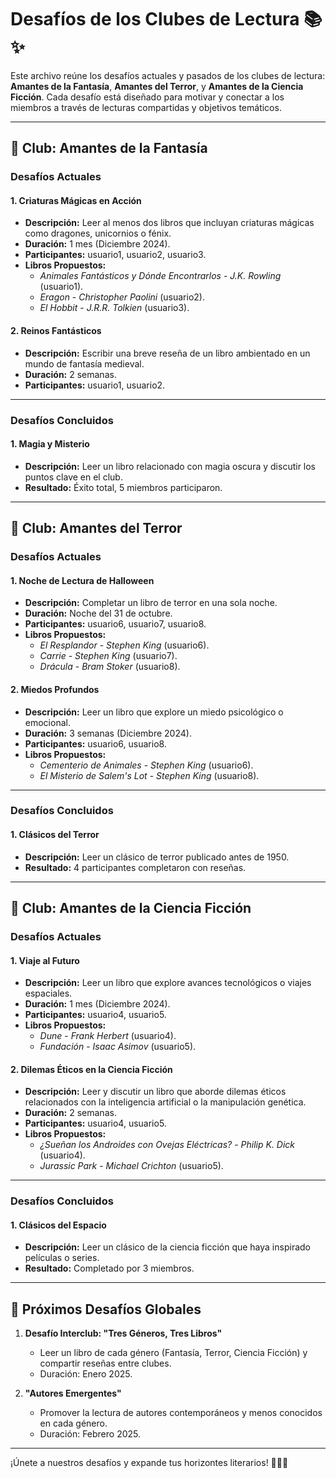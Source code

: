 # Desafíos de los Clubes de Lectura 📚✨

Este archivo reúne los desafíos actuales y pasados de los clubes de lectura: **Amantes de la Fantasía**, **Amantes del Terror**, y **Amantes de la Ciencia Ficción**. Cada desafío está diseñado para motivar y conectar a los miembros a través de lecturas compartidas y objetivos temáticos.

---

## 🌟 **Club: Amantes de la Fantasía**

### Desafíos Actuales
#### 1. **Criaturas Mágicas en Acción**
- **Descripción:** Leer al menos dos libros que incluyan criaturas mágicas como dragones, unicornios o fénix.
- **Duración:** 1 mes (Diciembre 2024).
- **Participantes:** usuario1, usuario2, usuario3.
- **Libros Propuestos:**
  - *Animales Fantásticos y Dónde Encontrarlos* - *J.K. Rowling* (usuario1).
  - *Eragon* - *Christopher Paolini* (usuario2).
  - *El Hobbit* - *J.R.R. Tolkien* (usuario3).

#### 2. **Reinos Fantásticos**
- **Descripción:** Escribir una breve reseña de un libro ambientado en un mundo de fantasía medieval.
- **Duración:** 2 semanas.
- **Participantes:** usuario1, usuario2.

---

### Desafíos Concluidos
#### 1. **Magia y Misterio**
- **Descripción:** Leer un libro relacionado con magia oscura y discutir los puntos clave en el club.
- **Resultado:** Éxito total, 5 miembros participaron.

---

## 👻 **Club: Amantes del Terror**

### Desafíos Actuales
#### 1. **Noche de Lectura de Halloween**
- **Descripción:** Completar un libro de terror en una sola noche.
- **Duración:** Noche del 31 de octubre.
- **Participantes:** usuario6, usuario7, usuario8.
- **Libros Propuestos:**
  - *El Resplandor* - *Stephen King* (usuario6).
  - *Carrie* - *Stephen King* (usuario7).
  - *Drácula* - *Bram Stoker* (usuario8).

#### 2. **Miedos Profundos**
- **Descripción:** Leer un libro que explore un miedo psicológico o emocional.
- **Duración:** 3 semanas (Diciembre 2024).
- **Participantes:** usuario6, usuario8.
- **Libros Propuestos:**
  - *Cementerio de Animales* - *Stephen King* (usuario6).
  - *El Misterio de Salem's Lot* - *Stephen King* (usuario8).

---

### Desafíos Concluidos
#### 1. **Clásicos del Terror**
- **Descripción:** Leer un clásico de terror publicado antes de 1950.
- **Resultado:** 4 participantes completaron con reseñas.

---

## 🚀 **Club: Amantes de la Ciencia Ficción**

### Desafíos Actuales
#### 1. **Viaje al Futuro**
- **Descripción:** Leer un libro que explore avances tecnológicos o viajes espaciales.
- **Duración:** 1 mes (Diciembre 2024).
- **Participantes:** usuario4, usuario5.
- **Libros Propuestos:**
  - *Dune* - *Frank Herbert* (usuario4).
  - *Fundación* - *Isaac Asimov* (usuario5).

#### 2. **Dilemas Éticos en la Ciencia Ficción**
- **Descripción:** Leer y discutir un libro que aborde dilemas éticos relacionados con la inteligencia artificial o la manipulación genética.
- **Duración:** 2 semanas.
- **Participantes:** usuario4, usuario5.
- **Libros Propuestos:**
  - *¿Sueñan los Androides con Ovejas Eléctricas?* - *Philip K. Dick* (usuario4).
  - *Jurassic Park* - *Michael Crichton* (usuario5).

---

### Desafíos Concluidos
#### 1. **Clásicos del Espacio**
- **Descripción:** Leer un clásico de la ciencia ficción que haya inspirado películas o series.
- **Resultado:** Completado por 3 miembros.  

---

## 🎯 Próximos Desafíos Globales
1. **Desafío Interclub: "Tres Géneros, Tres Libros"**  
   - Leer un libro de cada género (Fantasía, Terror, Ciencia Ficción) y compartir reseñas entre clubes.  
   - Duración: Enero 2025.

2. **"Autores Emergentes"**  
   - Promover la lectura de autores contemporáneos y menos conocidos en cada género.  
   - Duración: Febrero 2025.  

---

¡Únete a nuestros desafíos y expande tus horizontes literarios! 🚀👻✨  
